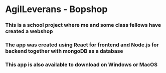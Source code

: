 # AgilLeverans - Bopshop

###  This is a school project where me and some class fellows have created a webshop
### The app was created using React for frontend and Node.js for backend together with mongoDB as a database
###  This app is also available to download on Windows or MacOS

